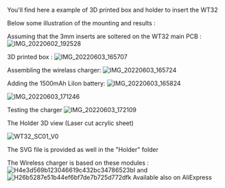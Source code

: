 You'll find here a example of 3D printed box and holder to insert the WT32

Below some illustration of the mounting and results : 

Assuming that the 3mm inserts are soltered on the WT32 main PCB :
![IMG_20220602_192528](https://user-images.githubusercontent.com/84618082/171989713-29c48a33-97ba-4bf7-9a62-ae9d12b1475f.jpg)

3D printed box :
![IMG_20220603_165707](https://user-images.githubusercontent.com/84618082/171989732-87fc9e4e-71f9-4347-8f6c-2c75ce0e0a8f.jpg)

Assembling the wirelass charger:
![IMG_20220603_165724](https://user-images.githubusercontent.com/84618082/171989737-d5328acf-2de9-416c-b35d-1da231f7d15b.jpg)

Adding the 1500mAh LiIon battery:
![IMG_20220603_165824](https://user-images.githubusercontent.com/84618082/171989748-07cbeba5-4db1-4168-b588-a81ebb8e2da1.jpg)

![IMG_20220603_171246](https://user-images.githubusercontent.com/84618082/171989764-9d94802b-8b48-4dca-ab85-b82e1b4237f3.jpg)

Testing the charger
![IMG_20220603_172109](https://user-images.githubusercontent.com/84618082/171989770-ad16df05-e0e1-418f-9525-17ee90056005.jpg)

The Holder 3D view (Laser cut acrylic sheet)

![WT32_SC01_V0](https://user-images.githubusercontent.com/84618082/171990893-48e227c7-934f-4d4e-997f-bcba1bd4e81b.png)

The SVG file is provided as well in the "Holder" folder

The Wireless charger is based on these modules :
![H4e3d569b123046619c432bc34786523bI](https://user-images.githubusercontent.com/84618082/172006218-4db8fed6-05c6-49a3-a9df-a7e640c1d900.jpg)
and 
![H26b5287e51b44ef6bf7de7b725d772dfk](https://user-images.githubusercontent.com/84618082/172006225-c3bd5454-19a3-4199-b08a-63931dbcd3bc.jpg)
Available also on AliExpress
